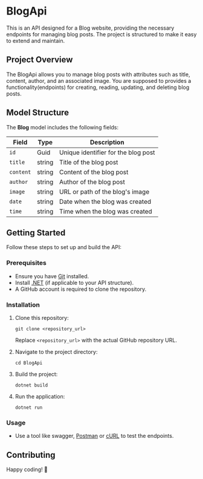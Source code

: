# BlogApi

This is an API designed for a Blog website, providing the necessary endpoints for managing blog posts. The project is structured to make it easy to extend and maintain.

## Project Overview

The BlogApi allows you to manage blog posts with attributes such as title, content, author, and an associated image. You are supposed to provides a functionality(endpoints) for creating, reading, updating, and deleting blog posts.

## Model Structure

The **Blog** model includes the following fields:

| Field   | Type   | Description                        |
|---------|--------|------------------------------------|
| `id`    | Guid   | Unique identifier for the blog post |
| `title` | string | Title of the blog post            |
| `content`| string| Content of the blog post          |
| `author`| string | Author of the blog post           |
| `image` | string | URL or path of the blog's image   |
| `date`  | string | Date when the blog was created    |
| `time`  | string | Time when the blog was created    |

## Getting Started

Follow these steps to set up and build the API:

### Prerequisites

- Ensure you have [Git](https://git-scm.com/) installed.
- Install [.NET](https://dotnet.microsoft.com/) (if applicable to your API structure).
- A GitHub account is required to clone the repository.

### Installation

1. Clone this repository:
   ```bash/cmd
   git clone <repository_url>
   ```
   Replace `<repository_url>` with the actual GitHub repository URL.

2. Navigate to the project directory:
   ```bash/cmd
   cd BlogApi
   ```

3. Build the project:
   ```bash/cmd
   dotnet build
   ```

4. Run the application:
   ```bash/cmd
   dotnet run
   ```

### Usage
- Use a tool like swagger, [Postman](https://www.postman.com/) or [cURL](https://curl.se/) to test the endpoints.

## Contributing


Happy coding! 🚀
